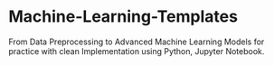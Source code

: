 # Machine-Learning-Templates
From Data Preprocessing to Advanced Machine Learning Models for practice with clean Implementation using Python, Jupyter Notebook.
